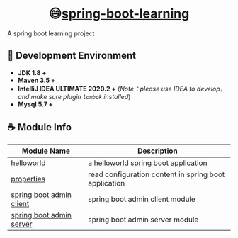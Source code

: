 <h1 align="center">😄<a href="https://github.com/chachaxw" target="_blank">spring-boot-learning</a></h1>

A spring boot learning project

## 🔧 Development Environment

- **JDK 1.8 +**
- **Maven 3.5 +**
- **IntelliJ IDEA ULTIMATE 2020.2 +** (*Note：please use IDEA to develop，and make sure plugin `lombok` installed*)
- **Mysql 5.7 +**

## ☕️ Module Info

| Module Name                                                 | Description                                                  |
| ----------------------------------------------------------- | ------------------------------------------------------------ |
| [helloworld](./src/main/java/com/chacha/helloworld)         | a helloworld spring boot application                         |
| [properties](./src/main/java/com/chacha/properties)         | read configuration content in spring boot application        |
| [spring boot admin client](spring-boot-demo-admin-client/src/main/java/com/chacha/admin/client)  | spring boot admin client module        |
| [spring boot admin server](spring-boot-demo-admin-server/src/main/java/com/chacha/admin/server)  | spring boot admin server module        |